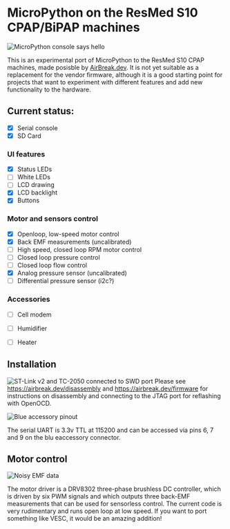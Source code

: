 # MicroPython on the ResMed S10 CPAP/BiPAP machines
![MicroPython console says hello](https://live.staticflickr.com/65535/49801308566_f68836654d_b.jpg)

This is an experimental port of MicroPython to the ResMed S10 CPAP
machines, made posisble by [AirBreak.dev](https://airbreak.dev/).
It is not yet suitable as a replacement for the vendor firmware,
although it is a good starting point for projects that want to
experiment with different features and add new functionality to
the hardware.

## Current status:

- [X] Serial console
- [X] SD Card

### UI features

- [X] Status LEDs
- [ ] White LEDs
- [ ] LCD drawing
- [X] LCD backlight
- [X] Buttons

### Motor and sensors control

- [X] Openloop, low-speed motor control
- [X] Back EMF measurements (uncalibrated)
- [ ] High speed, closed loop RPM motor control
- [ ] Closed loop pressure control
- [ ] Closed loop flow control
- [X] Analog pressure sensor (uncalibrated)
- [ ] Differential pressure sensor (i2c?)

### Accessories

- [ ] Cell modem
- [ ] Humidifier
- [ ] Heater


## Installation
![ST-Link v2 and TC-2050 connected to SWD port](https://airbreak.dev/images/airsense-stlink.jpg)
Please see <https://airbreak.dev/disassembly> and <https://airbreak.dev/firmware>
for instructions on disassembly and connecting to the JTAG port for
reflashing with OpenOCD.

![Blue accessory pinout](https://live.staticflickr.com/65535/49801320021_12cf03a5e5_b.jpg)

The serial UART is 3.3v TTL at 115200 and can be accessed via pins 6, 7 and 9
on the blu eaccessory connector.


## Motor control

![Noisy EMF data](https://social.v.st/system/media_attachments/files/000/058/821/original/b05d9d77d3ae9840.png?1587663571)

The motor driver is a DRV8302 three-phase brushless DC controller, which
is driven by six PWM signals and which outputs three back-EMF measurements
that can be used for sensorless control.  The current code is very
rudimentary and runs open loop at low speed. If you want to port something
like VESC, it would be an amazing addition!

